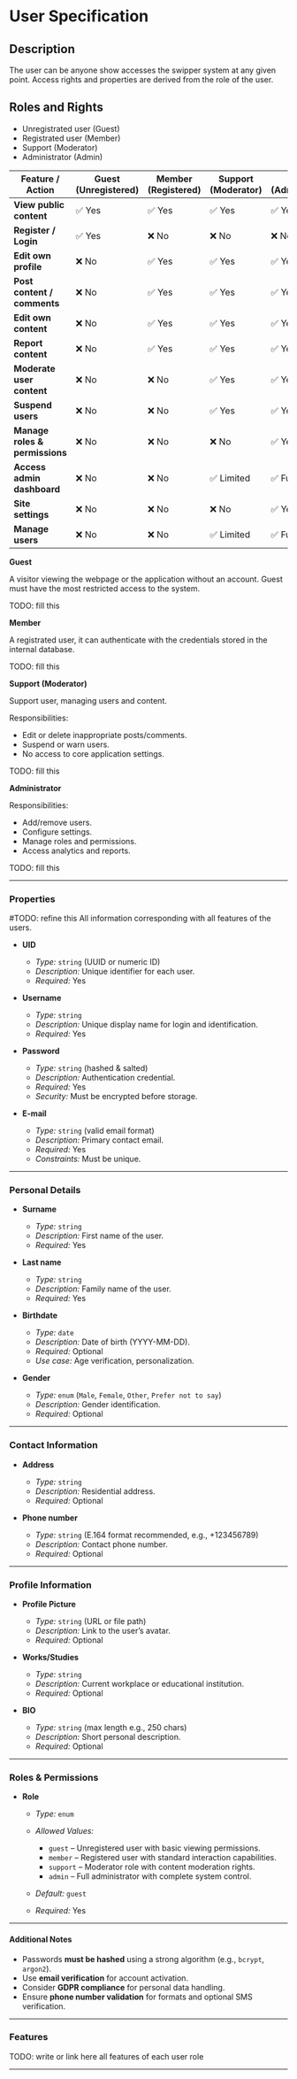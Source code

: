 # **User Specification**

## Description

The user can be anyone show accesses the swipper system at any given point.
Access rights and properties are derived from the role of the user.

## Roles and Rights

- Unregistrated user (Guest)
- Registrated user (Member)
- Support (Moderator)
- Administrator (Admin)


| **Feature / Action**           | **Guest (Unregistered)** | **Member (Registered)** | **Support (Moderator)** | **Admin (Administrator)** |
| ------------------------------ | ------------------------ | ----------------------- | ----------------------- | ------------------------- |
| **View public content**        | ✅ Yes                    | ✅ Yes                   | ✅ Yes                   | ✅ Yes                     |
| **Register / Login**           | ✅ Yes                    | ❌ No                    | ❌ No                    | ❌ No                      |
| **Edit own profile**           | ❌ No                     | ✅ Yes                   | ✅ Yes                   | ✅ Yes                     |
| **Post content / comments**    | ❌ No                     | ✅ Yes                   | ✅ Yes                   | ✅ Yes                     |
| **Edit own content**           | ❌ No                     | ✅ Yes                   | ✅ Yes                   | ✅ Yes                     |
| **Report content**             | ❌ No                     | ✅ Yes                   | ✅ Yes                   | ✅ Yes                     |
| **Moderate user content**      | ❌ No                     | ❌ No                    | ✅ Yes                   | ✅ Yes                     |
| **Suspend users**              | ❌ No                     | ❌ No                    | ✅ Yes                   | ✅ Yes                     |
| **Manage roles & permissions** | ❌ No                     | ❌ No                    | ❌ No                    | ✅ Yes                     |
| **Access admin dashboard**     | ❌ No                     | ❌ No                    | ✅ Limited               | ✅ Full                    |
| **Site settings**              | ❌ No                     | ❌ No                    | ❌ No                    | ✅ Yes                     |
| **Manage users**               | ❌ No                     | ❌ No                    | ✅ Limited               | ✅ Full                    |





**Guest**

A visitor viewing the webpage or the application without an account.
Guest must have the most restricted access to the system.

TODO: fill this

**Member**

A registrated user, it can authenticate with the credentials stored in the internal database.

TODO: fill this

**Support (Moderator)**

Support user, managing users and content.

Responsibilities:
- Edit or delete inappropriate posts/comments.
- Suspend or warn users.
- No access to core application settings.

TODO: fill this

**Administrator**

Responsibilities:
- Add/remove users.
- Configure settings.
- Manage roles and permissions.
- Access analytics and reports.

TODO: fill this

---

### Properties

#TODO: refine this
All information corresponding with all features of the users.

* **UID**

  * *Type:* `string` (UUID or numeric ID)
  * *Description:* Unique identifier for each user.
  * *Required:* Yes

* **Username**

  * *Type:* `string`
  * *Description:* Unique display name for login and identification.
  * *Required:* Yes

* **Password**

  * *Type:* `string` (hashed & salted)
  * *Description:* Authentication credential.
  * *Required:* Yes
  * *Security:* Must be encrypted before storage.

* **E-mail**

  * *Type:* `string` (valid email format)
  * *Description:* Primary contact email.
  * *Required:* Yes
  * *Constraints:* Must be unique.

---

### **Personal Details**

* **Surname**

  * *Type:* `string`
  * *Description:* First name of the user.
  * *Required:* Yes

* **Last name**

  * *Type:* `string`
  * *Description:* Family name of the user.
  * *Required:* Yes

* **Birthdate**

  * *Type:* `date`
  * *Description:* Date of birth (YYYY-MM-DD).
  * *Required:* Optional
  * *Use case:* Age verification, personalization.

* **Gender**

  * *Type:* `enum` (`Male`, `Female`, `Other`, `Prefer not to say`)
  * *Description:* Gender identification.
  * *Required:* Optional

---

### **Contact Information**

* **Address**

  * *Type:* `string`
  * *Description:* Residential address.
  * *Required:* Optional

* **Phone number**

  * *Type:* `string` (E.164 format recommended, e.g., +123456789)
  * *Description:* Contact phone number.
  * *Required:* Optional

---

### **Profile Information**

* **Profile Picture**

  * *Type:* `string` (URL or file path)
  * *Description:* Link to the user’s avatar.
  * *Required:* Optional

* **Works/Studies**

  * *Type:* `string`
  * *Description:* Current workplace or educational institution.
  * *Required:* Optional

* **BIO**

  * *Type:* `string` (max length e.g., 250 chars)
  * *Description:* Short personal description.
  * *Required:* Optional

---

### **Roles & Permissions**

* **Role**

  * *Type:* `enum`
  * *Allowed Values:*

    * `guest` – Unregistered user with basic viewing permissions.
    * `member` – Registered user with standard interaction capabilities.
    * `support` – Moderator role with content moderation rights.
    * `admin` – Full administrator with complete system control.
  * *Default:* `guest`
  * *Required:* Yes

---

#### **Additional Notes**

* Passwords **must be hashed** using a strong algorithm (e.g., `bcrypt`, `argon2`).
* Use **email verification** for account activation.
* Consider **GDPR compliance** for personal data handling.
* Ensure **phone number validation** for formats and optional SMS verification.

---

### **Features**

TODO: write or link here all features of each user role

---



